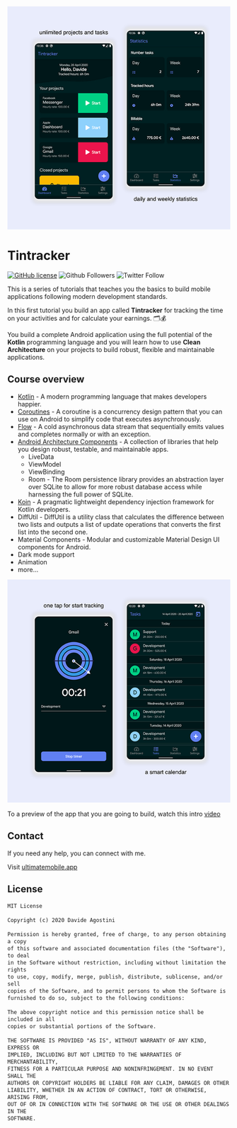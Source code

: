 ![](media/foto-1.png)

# Tintracker

[![GitHub license](https://img.shields.io/badge/License-MIT-blue.svg)](LICENSE)
![Github Followers](https://img.shields.io/github/followers/davideagostini?label=Follow&style=social)
![Twitter Follow](https://img.shields.io/twitter/follow/davideagostini?label=Follow&style=social)

This is a series of tutorials that teaches you the basics to build mobile applications following modern development standards.

In this first tutorial you build an app called **Tintracker** for tracking the time on your activities 
and for calculate your earnings. 🗂️💰

You build a complete Android application using the full potential of the **Kotlin** programming language and 
you will learn how to use **Clean Architecture** on your projects to build robust, flexible and maintainable applications.

## Course overview

- [Kotlin](https://kotlinlang.org/) - A modern programming language that makes developers happier.
- [Coroutines](https://kotlinlang.org/docs/reference/coroutines/coroutines-guide.html) - A coroutine is a concurrency design pattern that you can use on Android to simplify code that executes asynchronously.
- [Flow](https://kotlin.github.io/kotlinx.coroutines/kotlinx-coroutines-core/kotlinx.coroutines.flow/-flow/) - A cold asynchronous data stream that sequentially emits values and completes normally or with an exception.
- [Android Architecture Components](https://developer.android.com/topic/libraries/architecture) - A collection of libraries that help you design robust, testable, and maintainable apps. 
    - LiveData
    - ViewModel
    - ViewBinding
    - Room - The Room persistence library provides an abstraction layer over SQLite to allow for more robust database access while harnessing the full power of SQLite.
- [Koin](https://insert-koin.io/) - A pragmatic lightweight dependency injection framework for Kotlin developers.
- DiffUtil - DiffUtil is a utility class that calculates the difference between two lists and outputs a list of update operations that converts the first list into the second one.
- Material Components - Modular and customizable Material Design UI components for Android.
- Dark mode support
- Animation
- more...

![](media/foto-2.png)

To a preview of the app that you are going to build, watch this intro [video](https://www.youtube.com/watch?v=4bBzAlG1gJY&t=4s)


## Contact
If you need any help, you can connect with me.

Visit [ultimatemobile.app](https://ultimatemobile.app)


## License
```
MIT License

Copyright (c) 2020 Davide Agostini

Permission is hereby granted, free of charge, to any person obtaining a copy
of this software and associated documentation files (the "Software"), to deal
in the Software without restriction, including without limitation the rights
to use, copy, modify, merge, publish, distribute, sublicense, and/or sell
copies of the Software, and to permit persons to whom the Software is
furnished to do so, subject to the following conditions:

The above copyright notice and this permission notice shall be included in all
copies or substantial portions of the Software.

THE SOFTWARE IS PROVIDED "AS IS", WITHOUT WARRANTY OF ANY KIND, EXPRESS OR
IMPLIED, INCLUDING BUT NOT LIMITED TO THE WARRANTIES OF MERCHANTABILITY,
FITNESS FOR A PARTICULAR PURPOSE AND NONINFRINGEMENT. IN NO EVENT SHALL THE
AUTHORS OR COPYRIGHT HOLDERS BE LIABLE FOR ANY CLAIM, DAMAGES OR OTHER
LIABILITY, WHETHER IN AN ACTION OF CONTRACT, TORT OR OTHERWISE, ARISING FROM,
OUT OF OR IN CONNECTION WITH THE SOFTWARE OR THE USE OR OTHER DEALINGS IN THE
SOFTWARE.
```

 
